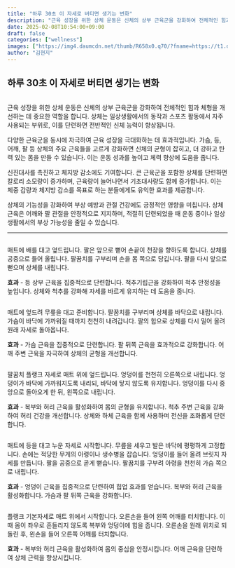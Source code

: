 ```yaml
---
title: "하루 30초 이 자세로 버티면 생기는 변화"
description: "근육 성장을 위한 상체 운동은 신체의 상부 근육군을 강화하여 전체적인 힘과 체형을 개선하는 데 중요한 역할을 합니다. 상체는 일상생활에서의 동작과 스포츠 활동에서 자주 사용되는 부위로, 이를 단련하면 전반적인 신체 능력이 향상됩니다."
date: 2025-02-08T10:54:00+09:00
draft: false
categories: ["wellness"]
images: ["https://img4.daumcdn.net/thumb/R658x0.q70/?fname=https://t1.daumcdn.net/news/202502/08/tenbody/20250208073008280kncx.jpg", "https://t1.daumcdn.net/news/202502/08/tenbody/20250208073008577krtz.gif", "https://t1.daumcdn.net/news/202502/08/tenbody/20250208073008901cmva.gif", "https://t1.daumcdn.net/news/202502/08/tenbody/20250208073009211murm.gif", "https://t1.daumcdn.net/news/202502/08/tenbody/20250208073009557kbrf.gif"]
author: "김현지"
---
```


<h2 >하루 30초 이 자세로 버티면 생기는 변화</h2> <figure ><img src="https://img4.daumcdn.net/thumb/R658x0.q70/?fname=https://t1.daumcdn.net/news/202502/08/tenbody/20250208073008280kncx.jpg" alt=""/></figure> <p>근육 성장을 위한 상체 운동은 신체의 상부 근육군을 강화하여 전체적인 힘과 체형을 개선하는 데 중요한 역할을 합니다. 상체는 일상생활에서의 동작과 스포츠 활동에서 자주 사용되는 부위로, 이를 단련하면 전반적인 신체 능력이 향상됩니다.</p> <p>다양한 근육군을 동시에 자극하여 근육 성장을 극대화하는 데 효과적입니다. 가슴, 등, 어깨, 팔 등 상체의 주요 근육들을 고르게 강화하면 신체의 균형이 잡히고, 더 강하고 탄력 있는 몸을 만들 수 있습니다. 이는 운동 성과를 높이고 체력 향상에 도움을 줍니다.</p> <p>신진대사를 촉진하고 체지방 감소에도 기여합니다. 큰 근육군을 포함한 상체를 단련하면 칼로리 소모량이 증가하며, 근육량이 늘어나면서 기초대사량도 함께 증가합니다. 이는 체중 감량과 체지방 감소를 목표로 하는 분들에게도 유익한 효과를 제공합니다.</p> <p>상체의 기능성을 강화하여 부상 예방과 관절 건강에도 긍정적인 영향을 미칩니다. 상체 근육은 어깨와 팔 관절을 안정적으로 지지하며, 적절히 단련되었을 때 운동 중이나 일상생활에서의 부상 가능성을 줄일 수 있습니다.</p> <hr /> <figure ><img src="https://t1.daumcdn.net/news/202502/08/tenbody/20250208073008577krtz.gif" alt=""/></figure> <p>매트에 배를 대고 엎드립니다. 팔은 앞으로 뻗어 손끝이 천장을 향하도록 합니다. 상체를 공중으로 들어 올립니다. 팔꿈치를 구부리며 손을 몸 쪽으로 당깁니다. 팔을 다시 앞으로 뻗으며 상체를 내립니다.</p> <p><strong>효과</strong> - 등 상부 근육을 집중적으로 단련합니다. 척추기립근을 강화하여 척추 안정성을 높입니다. 상체와 척추를 강화해 자세를 바르게 유지하는 데 도움을 줍니다.</p> <figure ><img src="https://t1.daumcdn.net/news/202502/08/tenbody/20250208073008901cmva.gif" alt=""/></figure> <p>매트에 엎드려 무릎을 대고 준비합니다. 팔꿈치를 구부리며 상체를 바닥으로 내립니다. 가슴이 바닥에 가까워질 때까지 천천히 내려갑니다. 팔의 힘으로 상체를 다시 밀어 올려 원래 자세로 돌아옵니다.</p> <p><strong>효과</strong> - 가슴 근육을 집중적으로 단련합니다. 팔 뒤쪽 근육을 효과적으로 강화합니다. 어깨 주변 근육을 자극하여 상체의 균형을 개선합니다.</p> <figure ><img src="https://t1.daumcdn.net/news/202502/08/tenbody/20250208073009211murm.gif" alt=""/></figure> <p>팔꿈치 플랭크 자세로 매트 위에 엎드립니다. 엉덩이를 천천히 오른쪽으로 내립니다. 엉덩이가 바닥에 가까워지도록 내리되, 바닥에 닿지 않도록 유지합니다. 엉덩이를 다시 중앙으로 돌아오게 한 뒤, 왼쪽으로 내립니다.</p> <p><strong>효과</strong> - 복부와 허리 근육을 활성화하여 몸의 균형을 유지합니다. 척추 주변 근육을 강화하여 허리 건강을 개선합니다. 상체와 하체 근육을 함께 사용하며 전신을 조화롭게 단련합니다.</p> <figure ><img src="https://t1.daumcdn.net/news/202502/08/tenbody/20250208073009557kbrf.gif" alt=""/></figure> <p>매트에 등을 대고 누운 자세로 시작합니다. 무릎을 세우고 발은 바닥에 평평하게 고정합니다. 손에는 적당한 무게의 아령이나 생수병을 잡습니다. 엉덩이를 들어 올려 브릿지 자세를 만듭니다. 팔을 공중으로 곧게 뻗습니다. 팔꿈치를 구부려 아령을 천천히 가슴 쪽으로 내립니다.</p> <p><strong>효과</strong> - 엉덩이 근육을 집중적으로 단련하여 힙업 효과를 얻습니다. 복부와 허리 근육을 활성화합니다. 가슴과 팔 뒤쪽 근육을 강화합니다.</p> <figure ><img src="https://t1.daumcdn.net/news/202502/08/tenbody/20250208073009881stqx.gif" alt=""/></figure> <p>플랭크 기본자세로 매트 위에서 시작합니다. 오른손을 들어 왼쪽 어깨를 터치합니다. 이때 몸이 좌우로 흔들리지 않도록 복부와 엉덩이에 힘을 줍니다. 오른손을 원래 위치로 되돌린 후, 왼손을 들어 오른쪽 어깨를 터치합니다.</p> <p><strong>효과</strong> - 복부와 허리 근육을 활성화하여 몸의 중심을 안정시킵니다. 어깨 근육을 단련하여 상체 근력을 향상시킵니다.</p>